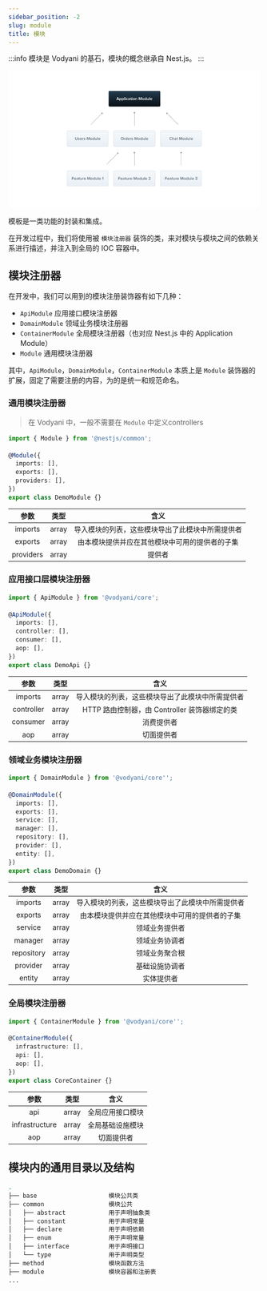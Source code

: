 ```yaml
---
sidebar_position: -2
slug: module
title: 模块
---
```


:::info
模块是 Vodyani 的基石，模块的概念继承自 Nest.js。
:::

![](../../static/img/Modules_1.png)

模板是一类功能的封装和集成。

在开发过程中，我们将使用被 `模块注册器` 装饰的类，来对模块与模块之间的依赖关系进行描述，并注入到全局的 IOC 容器中。

## 模块注册器

在开发中，我们可以用到的模块注册装饰器有如下几种：

- `ApiModule` 应用接口模块注册器
- `DomainModule` 领域业务模块注册器
- `ContainerModule` 全局模块注册器（也对应 Nest.js 中的 Application Module）
- `Module` 通用模块注册器

其中，`ApiModule`，`DomainModule`，`ContainerModule` 本质上是 `Module` 装饰器的扩展，固定了需要注册的内容，为的是统一和规范命名。

### 通用模块注册器

> 在 Vodyani 中，一般不需要在 `Module` 中定义controllers

```typescript
import { Module } from '@nestjs/common';

@Module({
  imports: [],
  exports: [],
  providers: [],
})
export class DemoModule {}
```

|参数|类型|含义|
|:-:|:-:|:-:|
|imports|array|导入模块的列表，这些模块导出了此模块中所需提供者|
|exports|array|由本模块提供并应在其他模块中可用的提供者的子集|
|providers|array|提供者|

### 应用接口层模块注册器

```typescript
import { ApiModule } from '@vodyani/core';

@ApiModule({
  imports: [],
  controller: [],
  consumer: [],
  aop: [],
})
export class DemoApi {}
```

|参数|类型|含义|
|:-:|:-:|:-:|
|imports|array|导入模块的列表，这些模块导出了此模块中所需提供者|
|controller|array|HTTP 路由控制器，由 Controller 装饰器绑定的类|
|consumer|array|消费提供者|
|aop|array|切面提供者|

### 领域业务模块注册器

```typescript
import { DomainModule } from '@vodyani/core'';

@DomainModule({
  imports: [],
  exports: [],
  service: [],
  manager: [],
  repository: [],
  provider: [],
  entity: [],
})
export class DemoDomain {}
```

|参数|类型|含义|
|:-:|:-:|:-:|
|imports|array|导入模块的列表，这些模块导出了此模块中所需提供者|
|exports|array|由本模块提供并应在其他模块中可用的提供者的子集|
|service|array|领域业务提供者|
|manager|array|领域业务协调者|
|repository|array|领域业务聚合根|
|provider|array|基础设施协调者|
|entity|array|实体提供者|

### 全局模块注册器

```typescript
import { ContainerModule } from '@vodyani/core'';

@ContainerModule({
  infrastructure: [],
  api: [],
  aop: [],
})
export class CoreContainer {}
```

|参数|类型|含义|
|:-:|:-:|:-:|
|api|array|全局应用接口模块|
|infrastructure|array|全局基础设施模块|
|aop|array|切面提供者|

## 模块内的通用目录以及结构

```bash
.
├── base                    模块公共类
├── common                  模块公共
│   ├── abstract            用于声明抽象类
│   ├── constant            用于声明常量
│   ├── declare             用于声明依赖
│   ├── enum                用于声明常量
│   ├── interface           用于声明接口
│   └── type                用于声明类型
├── method                  模块函数方法
├── module                  模块容器和注册表
...
```
